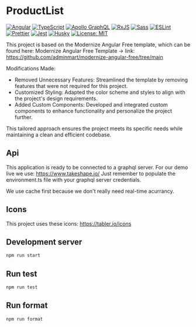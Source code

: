 # ProductList

[![Angular](https://img.shields.io/badge/Angular-19.2.0-DD0031?logo=angular&logoColor=white)](https://angular.io/)
[![TypeScript](https://img.shields.io/badge/TypeScript-5.7.2-3178C6?logo=typescript&logoColor=white)](https://www.typescriptlang.org/)
[![Apollo GraphQL](https://img.shields.io/badge/Apollo%20GraphQL-3.13.4-311C87?logo=apollo-graphql&logoColor=white)](https://www.apollographql.com/)
[![RxJS](https://img.shields.io/badge/RxJS-7.8.0-B7178C?logo=reactivex&logoColor=white)](https://rxjs.dev/)
[![Sass](https://img.shields.io/badge/Sass-1.85.1-CC6699?logo=sass&logoColor=white)](https://sass-lang.com/)
[![ESLint](https://img.shields.io/badge/ESLint-9.22.0-4B32C3?logo=eslint&logoColor=white)](https://eslint.org/)
[![Prettier](https://img.shields.io/badge/Prettier-3.5.3-F7B93E?logo=prettier&logoColor=black)](https://prettier.io/)
[![Jest](https://img.shields.io/badge/Jest-29.7.0-C21325?logo=jest&logoColor=white)](https://jestjs.io/)
[![Husky](https://img.shields.io/badge/Husky-9.1.7-000000?logo=husky&logoColor=white)](https://typicode.github.io/husky)
[![License: MIT](https://img.shields.io/badge/License-MIT-green.svg)](LICENSE)

This project is based on the Modernize Angular Free template, which can be found here:
Modernize Angular Free Template -> link: https://github.com/adminmart/modernize-angular-free/tree/main

Modifications Made:

- Removed Unnecessary Features: Streamlined the template by removing features that were not required for this project.
- Customized Styling: Adapted the color scheme and styles to align with the project's design requirements.
- Added Custom Components: Developed and integrated custom components to enhance functionality and personalize the project further.

This tailored approach ensures the project meets its specific needs while maintaining a clean and efficient codebase.



## Api

This application is ready to be connected to a graphql server.
For our demo live we use: https://www.takeshape.io/
Just remember to populate the environment.ts file with your graphql server credentials.

We use cache first because we don't really need real-time acurrancy.


## Icons

This project uses these icons: https://tabler.io/icons

## Development server

```bash
npm run start
```

## Run test

```bash
npm run test
```

## Run format

```bash
npm run format
```
